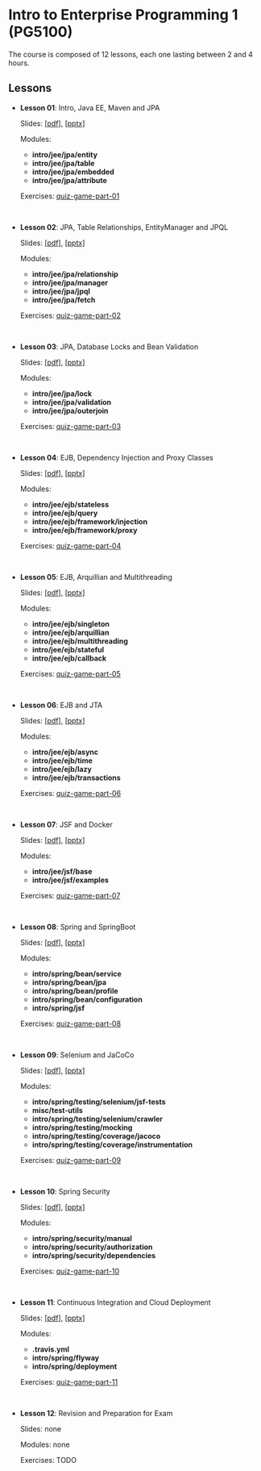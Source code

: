 # Intro to Enterprise Programming 1 (PG5100)

The course is composed of 12 lessons, each one lasting between 2 and 4 hours.

## Lessons

* **Lesson 01**: Intro, Java EE, Maven and JPA
  
  Slides: [[pdf]](slides/lesson_01_intro.pdf), 
          [[pptx]](slides/lesson_01_intro.pptx)
          
  Modules:     
  
  * **intro/jee/jpa/entity**            
  * **intro/jee/jpa/table**            
  * **intro/jee/jpa/embedded**            
  * **intro/jee/jpa/attribute**
  
  Exercises: [quiz-game-part-01](exercises/quiz-game/quiz-game-part-01.md)            

<br />

* **Lesson 02**: JPA, Table Relationships, EntityManager and JPQL
  
  Slides: [[pdf]](slides/lesson_02_jpa.pdf), 
          [[pptx]](slides/lesson_02_jpa.pptx)
  
  Modules:
     
  * **intro/jee/jpa/relationship**
  * **intro/jee/jpa/manager**
  * **intro/jee/jpa/jpql**
  * **intro/jee/jpa/fetch**

  Exercises: [quiz-game-part-02](exercises/quiz-game/quiz-game-part-02.md)  



<br />

* **Lesson 03**: JPA, Database Locks and Bean Validation
  
  Slides: [[pdf]](slides/lesson_03_jpa.pdf), 
          [[pptx]](slides/lesson_03_jpa.pptx)
  
  Modules:
     
  * **intro/jee/jpa/lock**
  * **intro/jee/jpa/validation**
  * **intro/jee/jpa/outerjoin**

  Exercises: [quiz-game-part-03](exercises/quiz-game/quiz-game-part-03.md)  


<br />


* **Lesson 04**: EJB, Dependency Injection and Proxy Classes
  
  Slides: [[pdf]](slides/lesson_04_ejb.pdf), 
          [[pptx]](slides/lesson_04_ejb.pptx)
  
  Modules:
     
  * **intro/jee/ejb/stateless**
  * **intro/jee/ejb/query**
  * **intro/jee/ejb/framework/injection**
  * **intro/jee/ejb/framework/proxy**

  Exercises: [quiz-game-part-04](exercises/quiz-game/quiz-game-part-04.md)  


<br />


* **Lesson 05**: EJB, Arquillian and Multithreading
  
  Slides: [[pdf]](slides/lesson_05_ejb.pdf), 
          [[pptx]](slides/lesson_05_ejb.pptx)
            
  Modules:
     
  * **intro/jee/ejb/singleton**
  * **intro/jee/ejb/arquillian**
  * **intro/jee/ejb/multithreading**
  * **intro/jee/ejb/stateful**
  * **intro/jee/ejb/callback**

  Exercises: [quiz-game-part-05](exercises/quiz-game/quiz-game-part-05.md)  


<br />

* **Lesson 06**: EJB and JTA
  
  Slides: [[pdf]](slides/lesson_06_ejb.pdf), 
          [[pptx]](slides/lesson_06_ejb.pptx)
  
  Modules:
     
  * **intro/jee/ejb/async**
  * **intro/jee/ejb/time**
  * **intro/jee/ejb/lazy**
  * **intro/jee/ejb/transactions**
 
  Exercises: [quiz-game-part-06](exercises/quiz-game/quiz-game-part-06.md)  


<br />


* **Lesson 07**: JSF and Docker
  
  Slides: [[pdf]](slides/lesson_07_jsf.pdf), 
          [[pptx]](slides/lesson_07_jsf.pptx)
  
  Modules:
     
  * **intro/jee/jsf/base**
  * **intro/jee/jsf/examples**
 
  Exercises: [quiz-game-part-07](exercises/quiz-game/quiz-game-part-07.md)  


<br />


* **Lesson 08**: Spring and SpringBoot
  
  Slides: [[pdf]](slides/lesson_08_spring.pdf), 
          [[pptx]](slides/lesson_08_spring.pptx)
  
  Modules:
     
  * **intro/spring/bean/service**
  * **intro/spring/bean/jpa**
  * **intro/spring/bean/profile**
  * **intro/spring/bean/configuration**
  * **intro/spring/jsf**
 
  Exercises: [quiz-game-part-08](exercises/quiz-game/quiz-game-part-08.md)  

<br />


* **Lesson 09**: Selenium and JaCoCo 
  
  Slides: [[pdf]](slides/lesson_09_selenium.pdf), 
          [[pptx]](slides/lesson_09_selenium.pptx)
  
  Modules:
     
  * **intro/spring/testing/selenium/jsf-tests**
  * **misc/test-utils**
  * **intro/spring/testing/selenium/crawler**
  * **intro/spring/testing/mocking**
  * **intro/spring/testing/coverage/jacoco**
  * **intro/spring/testing/coverage/instrumentation**
 
  Exercises: [quiz-game-part-09](exercises/quiz-game/quiz-game-part-09.md)  

<br />


* **Lesson 10**: Spring Security 
  
  Slides: [[pdf]](slides/lesson_10_security.pdf), 
          [[pptx]](slides/lesson_10_security.pptx)
  
  Modules:
     
  * **intro/spring/security/manual**
  * **intro/spring/security/authorization**
  * **intro/spring/security/dependencies**
 
  Exercises: [quiz-game-part-10](exercises/quiz-game/quiz-game-part-10.md)  


<br />

* **Lesson 11**: Continuous Integration and Cloud Deployment 
  
  Slides: [[pdf]](slides/lesson_11_ci.pdf), 
          [[pptx]](slides/lesson_11_ci.pptx)
  
  Modules:
     
  * **.travis.yml**
  * **intro/spring/flyway**
  * **intro/spring/deployment**
 
  Exercises: [quiz-game-part-11](exercises/quiz-game/quiz-game-part-11.md)  

<br />


* **Lesson 12**: Revision and Preparation for Exam 
  
  Slides: none
  
  Modules: none
     
  Exercises: TODO

<br />


